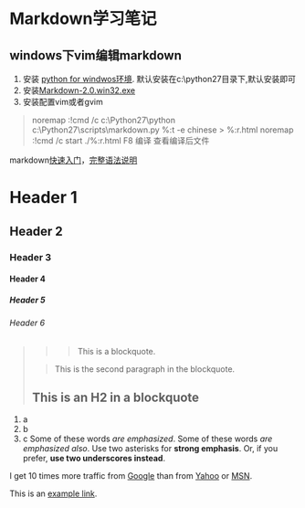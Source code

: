 Markdown学习笔记
====================
windows下vim编辑markdown
---------------------
1. 安装 [python for windwos环境](http://www.python.org/getit/releases/2.7.3/). 
	默认安装在c:\python27目录下,默认安装即可
2. 安装[Markdown-2.0.win32.exe](http://pypi.python.org/packages/any/M/Markdown/Markdown-2.0.win32.exe)
3. 安装配置vim或者gvim 
>noremap <F8> :!cmd /c c:\Python27\python c:\Python27\scripts\markdown.py %:t -e chinese > %:r.html<CR> 
>noremap <F12>  :!cmd /c start ./%:r.html<CR> 
>F8 编译 <F12> 查看编译后文件

markdown[快速入门](http://wowubuntu.com/markdown/basic.html)，[完整语法说明](http://wowubuntu.com/markdown/)
# Header 1
## Header 2
### Header 3
#### Header 4
##### Header 5
###### Header 6

>>> This is a blockquote.
> 
>> This is the second paragraph in the blockquote.
>
> ## This is an H2 in a blockquote

1. a
2. b
3. c
Some of these words *are emphasized*.
Some of these words _are emphasized also_.
Use two asterisks for **strong emphasis**.
Or, if you prefer, __use two underscores instead__.

I get 10 times more traffic from [Google][1] than from
[Yahoo][2] or [MSN][3].

[1]: http://google.com/ "Google"
[2]: http://search.yahoo.com/ "Yahoo Search"
[3]: http://search.msn.com/ "MSN Search"
This is an [example link](http://example.com/ "With a Title").
